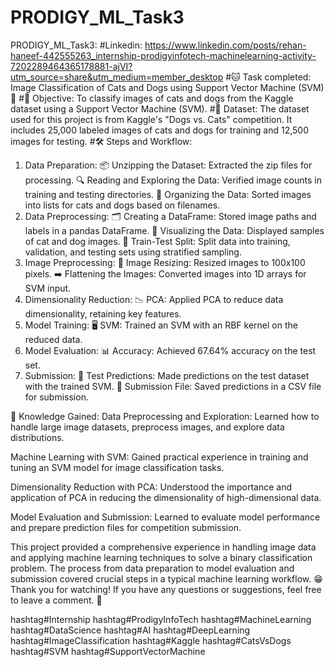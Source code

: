# PRODIGY_ML_Task3
PRODIGY_ML_Task3:
#Linkedin: https://www.linkedin.com/posts/rehan-haneef-442555263_internship-prodigyinfotech-machinelearning-activity-7202289464365178881-ajVI?utm_source=share&utm_medium=member_desktop
#🐱 Task completed: 
Image Classification of Cats and Dogs using Support Vector Machine (SVM) 🐶
#🎯 Objective:
To classify images of cats and dogs from the Kaggle dataset using a Support Vector Machine (SVM).
#📂 Dataset:
The dataset used for this project is from Kaggle's "Dogs vs. Cats" competition. It includes 25,000 labeled images of cats and dogs for training and 12,500 images for testing.
#🛠️ Steps and Workflow:
1. Data Preparation:
📦 Unzipping the Dataset: Extracted the zip files for processing.
🔍 Reading and Exploring the Data: Verified image counts in training and testing directories.
📁 Organizing the Data: Sorted images into lists for cats and dogs based on filenames.
2. Data Preprocessing:
🗂️ Creating a DataFrame: Stored image paths and labels in a pandas DataFrame.
📸 Visualizing the Data: Displayed samples of cat and dog images.
🔀 Train-Test Split: Split data into training, validation, and testing sets using stratified sampling.
3. Image Preprocessing:
📏 Image Resizing: Resized images to 100x100 pixels.
➡️ Flattening the Images: Converted images into 1D arrays for SVM input.
4. Dimensionality Reduction:
📉 PCA: Applied PCA to reduce data dimensionality, retaining key features.
5. Model Training:
🖥️ SVM: Trained an SVM with an RBF kernel on the reduced data.
6. Model Evaluation:
📊 Accuracy: Achieved 67.64% accuracy on the test set.
7. Submission:
🧪 Test Predictions: Made predictions on the test dataset with the trained SVM.
📝 Submission File: Saved predictions in a CSV file for submission.

🧠 Knowledge Gained:
Data Preprocessing and Exploration: Learned how to handle large image datasets, preprocess images, and explore data distributions.

Machine Learning with SVM: Gained practical experience in training and tuning an SVM model for image classification tasks.

Dimensionality Reduction with PCA: Understood the importance and application of PCA in reducing the dimensionality of high-dimensional data.

Model Evaluation and Submission: Learned to evaluate model performance and prepare prediction files for competition submission.

This project provided a comprehensive experience in handling image data and applying machine learning techniques to solve a binary classification problem. The process from data preparation to model evaluation and submission covered crucial steps in a typical machine learning workflow.
😁 Thank you for watching! If you have any questions or suggestions, feel free to leave a comment. 🤝

hashtag#Internship 
hashtag#ProdigyInfoTech 
hashtag#MachineLearning hashtag#DataScience hashtag#AI hashtag#DeepLearning hashtag#ImageClassification hashtag#Kaggle hashtag#CatsVsDogs hashtag#SVM hashtag#SupportVectorMachine

